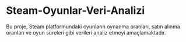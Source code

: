 # Steam-Oyunlar-Veri-Analizi
Bu proje, Steam platformundaki oyunların oynanma oranları, satın alınma oranları ve oyun süreleri gibi verileri analiz etmeyi amaçlamaktadır.
